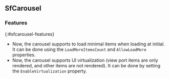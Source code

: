 ## SfCarousel

### Features
{:#sfcarousel-features}

*	Now, the carousel supports to load minimal items when loading at initial. It can be done using the `LoadMoreItemsCount` and `AllowLoadMore` properties.
*	Now, the carousel supports UI virtualization (view port items are only rendered, and other items are not rendered). It can be done by setting the `EnableVirtualization` property.
